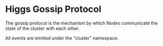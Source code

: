 # Higgs Gossip Protocol

The gossip protocol is the mechanism by which Nodes communicate the state of the cluster with each other.

All events are emitted under the "cluster" namespace.

